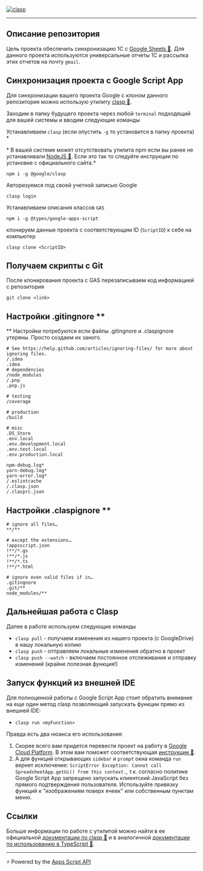 <p>

[![clasp](https://img.shields.io/badge/built%20with-clasp-4285f4.svg)](https://github.com/google/clasp)
</p>

---
## Описание репозитория

Цель проекта обеспечить синхронизацию 1С с [Google Sheets 🔗](https://sheets.google.com). Для данного проекта используются универсальные отчеты 1С и рассылка этих отчетов на почту `gmail`.

## Синхронизация проекта с Google Script App

Для синхронизации вашего проекта Google с клоном данного репозитория можно использую утилиту [clasp 🔗](https://github.com/google/clasp).

Заходим в папку будущего проекта через любой `terminal` подходящий для вашей системы и вводим следующие команды

Устанавливаем `clasp` (если опустить `-g` то установится в папку проекта) *

\* В вашей системе может отсутствовать утилита npm если вы ранее не устанавливали [NodeJS 🔗](https://nodejs.org/). Если это так то следуйте инструкции по установке с официального сайта.*

```
npm i -g @google/clasp
```

Авторизуемся под своей учетной записью Google
```
clasp login
```

Устанавливаем описания классов `GAS`
```
npm i -g @types/google-apps-script
```

клонируем данные проекта с соответствующим ID (`ScriptID`) к себе на компьютер
```
clasp clone <ScriptID>
```

## Получаем скрипты с Git
После клонирования проекта c GAS перезаписываем код информацией с репозитория
```
git clone <link>
```

## Настройки .gitingnore **
** Настройки потребуются если файлы .gitingnore и .claspignore утеряны. Просто создаем их заного.
```
# See https://help.github.com/articles/ignoring-files/ for more about ignoring files.
/.idea
.idea
# dependencies
/node_modules
/.pnp
.pnp.js

# testing
/coverage

# production
/build

# misc
.DS_Store
.env.local
.env.development.local
.env.test.local
.env.production.local

npm-debug.log*
yarn-debug.log*
yarn-error.log*
/.eslintcache
/.clasp.json
/.clasprc.json
```

## Настройки .claspignore **
```
# ignore all files…
**/**

# except the extensions…
!appsscript.json
!**/*.gs
!**/*.js
!**/*.ts
!**/*.html

# ignore even valid files if in…
.gitingnore
.git/**
node_modules/**
```

## Дальнейшая работа с Clasp  
Далее в работе используем следующие команды
* `clasp pull` - получаем изменения из нашего проекта (с GoogleDrive) в нашу локальную копию
* `clasp push` - отправляем локальные изменения обратно в проект
* `clasp push --watch` - включаем постоянное отслеживание и отправку изменений (крайне полезная функция!)

## Запуск функций из внешней IDE
Для полноценной работы с Google Script App стоит обратить внимание на еще один метод clasp позволяющий запускать функции прямо из внешней IDE:
* `clasp run <myFunction>`
  
Правда есть два нюанса его использования:
1) Скорее всего вам придется перевести проект на работу в [Google Cloud Platform](https://console.cloud.google.com/home). В этом вам поможет соответствующая [инструкции 🔗](https://github.com/google/clasp/blob/master/docs/run.md).
2) А для функций открывающих `sidebar` и `prompt` окна команда `run` вернет исключение:
`ScriptError Exception: Cannot call SpreadsheetApp.getUi() from this context.`, т.к. согласно политике Google Script App запрещено запускать клиентский JavaScript без прямого подтверждения пользователя. Используйте привязку функций к "изображениям поверх ячеек" или собственным пунктам меню.

## Ссылки
Больше информации по работе с утилитой можно найти в ее официальной [документации по clasp 🔗](https://developers.google.com/apps-script/guides/clasp) и в аналогичной [документации по использованию в TypeScript 🔗](https://developers.google.com/apps-script/guides/typescript).

---

⚡ Powered by the [Apps Script API](https://developers.google.com/apps-script/api/)

